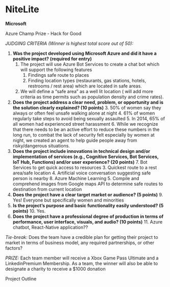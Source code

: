 # NiteLite

**Microsoft**

Azure Champ Prize - Hack for Good

_JUDGING CRITERIA (Winner is highest total score out of 50):_



1. **Was the project developed using Microsoft Azure and did it have a positive impact? (required for entry)**
    1. The project will use Azure Bot Services to create a chat bot which will support the following features
        1. Findings safe route to places 
        2. Finding location types (restaurants, gas stations, hotels, restrooms / rest area)  which are located in safe areas. 
    2. We will define a “safe area” as a well lit location ( will add more criteria as time permits such as population density and crime rates). 
2. **Does the project address a clear need, problem, or opportunity and is the solution clearly explained? (10 points)**
    3. 50% of women say they always or often feel unsafe walking alone at night 
    4. 61% of women regularly take steps to avoid being sexually assaulted
    5. In 2014, 65% of all women had experienced street harassment
    6. While we recognize that there needs to be an active effort to reduce these numbers in the long run, to combat the lack of security felt especially by women at night, we created an agent to help guide people away from risky/dangerous situations. 
3. **Does the project include innovations in technical design and/or implementation of services (e.g., Cognitive Services, Bot Services, IoT Hub, Functions) and/or user experience? (20 points)**
    7. Bot Services to get quick access to resources
        3. Quickest route to a rest area/safe location
        4. Artificial voice conversation suggesting safe person is nearby
    8. Azure Machine Learning
        5. Compile and comprehend images from Google maps API to determine safe routes to destination from current location
4. **Does the project have a clear target market or audience? (5 points)**
    9. Yes! Everyone but specifically women and minorities
5. **Is the project’s purpose and basic functionality easily understood? (5 points)**
    10. Yes.
6. **Does the project have a professional degree of production in terms of performance, user interface, visuals, and audio? (10 points)**
    11. Azure chatbot, React-Native application??

_Tie-break:_ Does the team have a credible plan for getting their project to market in terms of business model, any required partnerships, or other factors?

_PRIZE:_ Each team member will receive a Xbox Game Pass Ultimate and a LinkedinPremium Membership. As a team, the winner will also be able to designate a charity to receive a $1000 donation

Project Outline

